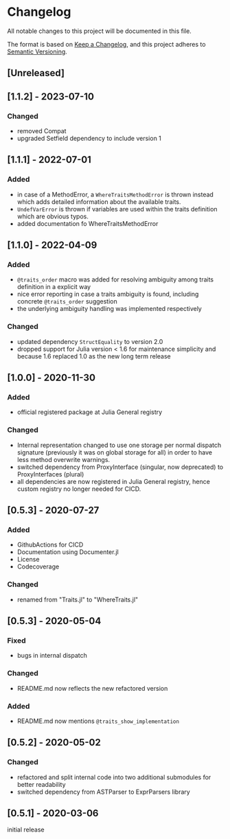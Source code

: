 # Changelog
All notable changes to this project will be documented in this file.

The format is based on [Keep a Changelog](https://keepachangelog.com/en/1.0.0/),
and this project adheres to [Semantic Versioning](https://semver.org/spec/v2.0.0.html).

## [Unreleased]

## [1.1.2] - 2023-07-10
### Changed
- removed Compat
- upgraded Setfield dependency to include version 1

## [1.1.1] - 2022-07-01
### Added
- in case of a MethodError, a `WhereTraitsMethodError` is thrown instead which adds
  detailed information about the available traits.
- `UndefVarError` is thrown if variables are used within the traits definition which are
  obvious typos.
- added documentation fo WhereTraitsMethodError

## [1.1.0] - 2022-04-09

### Added
- `@traits_order` macro was added for resolving ambiguity among traits definition in a explicit way
- nice error reporting in case a traits ambiguity is found, including concrete `@traits_order` suggestion
- the underlying ambiguity handling was implemented respectively

### Changed
- updated dependency `StructEquality` to version 2.0
- dropped support for Julia version < 1.6 for maintenance simplicity and because 1.6 replaced 1.0 as the new long term release

## [1.0.0] - 2020-11-30
### Added
- official registered package at Julia General registry

### Changed
- Internal representation changed to use one storage per normal dispatch signature (previously it was on global storage for all) in order to have less method overwrite warnings.
- switched dependency from  ProxyInterface (singular, now deprecated) to ProxyInterfaces (plural)
- all dependencies are now registered in Julia General registry, hence custom registry no longer needed for CICD.

## [0.5.3] - 2020-07-27
### Added
- GithubActions for CICD
- Documentation using Documenter.jl
- License
- Codecoverage

### Changed
- renamed from "Traits.jl" to "WhereTraits.jl"

## [0.5.3] - 2020-05-04
### Fixed
- bugs in internal dispatch

### Changed
- README.md now reflects the new refactored version

### Added
- README.md now mentions `@traits_show_implementation`

## [0.5.2] - 2020-05-02
### Changed
- refactored and split internal code into two additional submodules for better readability
- switched dependency from ASTParser to ExprParsers library

## [0.5.1] - 2020-03-06
initial release
